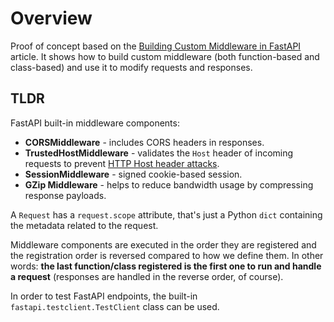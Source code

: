 # Overview

Proof of concept based on the [Building Custom Middleware in FastAPI](https://semaphoreci.com/blog/custom-middleware-fastapi) article.
It shows how to build custom middleware (both function-based and class-based) and use it to modify requests and responses.

## TLDR

FastAPI built-in middleware components:
- **CORSMiddleware** - includes CORS headers in responses.
- **TrustedHostMiddleware** - validates the `Host` header of incoming requests to prevent [HTTP Host header attacks](https://portswigger.net/web-security/host-header).
- **SessionMiddleware** - signed cookie-based session.
- **GZip Middleware** - helps to reduce bandwidth usage by compressing response payloads.

A `Request` has a `request.scope` attribute, that's just a Python `dict` containing the metadata related to the request.

Middleware components are executed in the order they are registered and the registration order is reversed compared to how we define them.
In other words: **the last function/class registered is the first one to run and handle a request** (responses are handled in the reverse order, of course).

In order to test FastAPI endpoints, the built-in `fastapi.testclient.TestClient` class can be used.